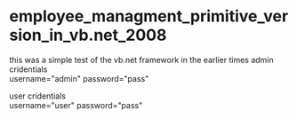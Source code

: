 # employee_managment_primitive_version_in_vb.net_2008
this was a simple test of the vb.net framework in the earlier times
admin cridentials       
        username="admin"  password="pass"

 
user cridentials       
        username="user"  password="pass"